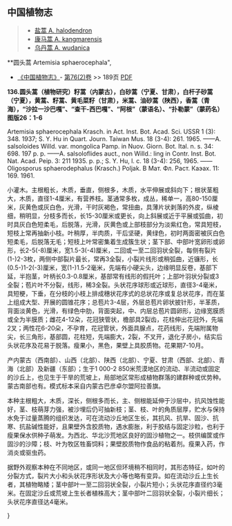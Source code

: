 
## 中国植物志

> * [盐蒿  A.  halodendron](Artemisia-halodendron-盐蒿.md)
> * [康马蒿  A.  kangmarensis](Artemisia-kangmarensis-康马蒿.md)
> * [乌丹蒿  A.  wudanica](Artemisia-wudanica-乌丹蒿.md)

**圆头蒿 Artemisia sphaerocephala",

* [《中国植物志》](http://www.iplant.cn/frps)- [第76(2)卷](http://www.iplant.cn/frps/vol/76(2)) >> 189页 [PDF](http://www.iplant.cn/frps/pdf/76(2)/189a.PDF)

**136.圆头蒿（植物研究）籽蒿（内蒙古），白砂蒿（宁夏、甘肃），白杆子砂蒿（宁夏），黄蒿、籽蒿、黄毛菜籽（甘肃），米蒿、油砂蒿（陕西），香蒿（青海），“沙拉一沙巴嘎”、“查干-西巴嘎”、“阿根”（蒙语名）、“扑勒蒙”（蒙药名）图版26：1-6**

Artemisia sphaerocephala Krasch. in Act. Inst. Bot. Acad. Sci. USSR 1 (3): 348. 1937; S. Y. Hu in Quart. Journ. Taiwan Mus. 18 (3-4): 261. 1965. ——A. salsoloides Willd. var. mongolica Pamp. in Nuov. Giorn. Bot. Ital. n. s. 34: 698. 197 p. p. ——A. salsoloflides auct., non Willd.: ling in Contr. Inst. Bot. Nat. Acad. Peip. 3: 211 1935. p. p.; S. Y. Hu, l. c. 18 (3-4): 256, 1965. ——Oligosporus sphaerodephalus (Krasch.) Poljak. В Мат. Фл. Раст. Каэах. 11: 169. 1961.

小灌木。主根粗长，木质，垂直，侧根多，木质，水平伸展或斜向下；根状茎粗大，木质，直径1-4厘米，有营养枝。茎通常多枚，成丛，稀单一，高80-150厘米，灰黄色或灰白色，光滑，干时灰褐色，常扭曲，具薄片状剥落的外皮，纵棱细，稍明显，分枝多而长，长15-30厘米或更长，向上斜展或近于平展或弧曲，初时具灰白色短柔毛，后脱落，光滑，灰黄色或上部枝部分为淡紫红色，常具短枝，短枝上常再抽新小枝。叶稍厚，半肉质，干后坚硬，黄绿色，初时两面密被灰白色短柔毛，后脱落无毛；短枝上叶常密集着生成簇生状；茎下部、中部叶宽卵形或卵形，长2-5(-8)厘米，宽1.5-3(-4)厘米，二回或一至二回羽状全裂，每侧有裂片(1-)2-3枚，两侧中部裂片最长，常再3全裂，小裂片线形或稍弧曲，近镰形，长(0.5-)1-2(-3)厘米，宽(1-)1.5-2毫米，先端有小硬尖头，边缘明显反卷，基部下延，半抱茎，叶柄长0.3-0.8厘米，基部常有线形的假托叶；上部叶羽状分裂或3全裂；苞片叶不分裂，线形，稀3全裂。头状花序球形或近球形，直径3-4毫米，具短梗，下垂，在分枝的小枝上排成穗状花序式的总状花序或复总状花序，而在茎上组成大型、开展的圆锥花序；总苞片3-4层，外层总苞片卵状披针形，半革质，背面淡黄色，光滑，有绿色中肋，背面突起，中、内层总苞片圆卵形，边缘宽膜质或全为半膜质；雌花4-12朵，花冠狭管状，檐部具2裂齿，花柱伸出花冠外，先端2叉；两性花6-20朵，不孕育，花冠管状，外面具腺点，花药线形，先端附属物尖，长三角形，基部圆，花柱短，先端膨大，2裂，不叉开，退化子房小，结实后头状花序及花易于脱落。瘦果小，黑色，果壁上具胶质物。花果期7-10月。

产内蒙古（西南部）、山西（北部）、陕西（北部）、宁夏、甘肃（西部、北部）、青海（北部）及新疆（东部）；生于1 000-2 850米荒漠地区的流动、半流动或固定的沙丘上，也见生于干旱的荒坡上，局部地区常形成植物群落的建群种或优势种。蒙古南部也有。模式标本采自内蒙古巴彦卓尔盟阿拉善旗。

本种主根粗大，木质，深长，侧根多而长，主、侧根能延伸于沙层中，抗风蚀性能好，茎、枝萌芽力强，被沙埋后仍可抽新枝；茎、枝、叶的角质层厚，贮水与保持水免于过量蒸腾的组织发达，可在流动沙丘地区生长，其抗风、抗旱、固沙、抗寒、抗盐碱性能好，且果壁外含胶质物，遇水膨胀，利于胶结与固定沙粒，也利于瘦果保水供种子萌发。为西北、华北沙荒地区良好的固沙植物之一。枝供编筐或作固沙的沙障；枝、叶为牧区牲畜饲料；果壁胶质物作食品的粘着剂。瘦果入药，作消炎或驱虫药。

据野外观察本种在不同地区，或同一地区但环境稍不相同时，其形态特征，如叶的分裂方式，裂片大小和头状花序形状及大小等也略有变异。如在流动沙丘上生长者，其植物略矮；茎中部叶一至二回羽状全裂，小裂片短小；头状花序直径约3毫米。在固定沙丘或荒坡上生长者植株高大；茎中部叶二回羽状全裂，小裂片细长；头状花序直径达4毫米。

}